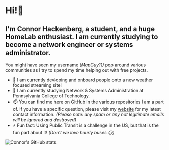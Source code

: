 # Hi!👋
## I'm Connor Hackenberg, a student, and a huge HomeLab enthusiast. I am currently studying to become a network engineer or systems administrator.

You might have seen my username *(MapGuy11)* pop around various communities as I try to spend my time helping out with free projects.

- 🔭 I am currently devloping and onboard people onto a new weather focused streaming site!
- 🌱 I am currently studying Network & Systems Administration at Pennsylvania College of Technology.
- 📫 You can find me here on GitHub in the various repositories I am a part of. If you have a specific question, please visit my [website](https://connorhackenberg.tech) for my latest contact information. *(Please note: any spam or any not legitimate emails will be ignored and destroyed)* 
- ⚡ Fun fact: Using Public Transit is a challenge in the US, but that is the fun part about it! *(Don't we love hourly buses 😢)*
  
![Connor's GitHub stats](https://stars.connorhackenberg.tech/api?username=mapguy11&show_icons=true&theme=onedark)
